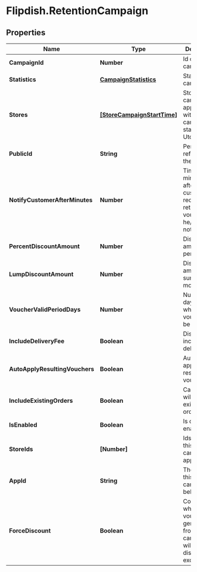 # Flipdish.RetentionCampaign

## Properties
Name | Type | Description | Notes
------------ | ------------- | ------------- | -------------
**CampaignId** | **Number** | Id of campaign | [optional] 
**Statistics** | [**CampaignStatistics**](CampaignStatistics.md) | Statistics of campaign | [optional] 
**Stores** | [**[StoreCampaignStartTime]**](StoreCampaignStartTime.md) | Stores this campaign applies to with campaign start time in Utc | [optional] 
**PublicId** | **String** | Permanent reference to the item. | [optional] 
**NotifyCustomerAfterMinutes** | **Number** | Time in minutes, after which customer will receive retention voucher if he/she does not order | [optional] 
**PercentDiscountAmount** | **Number** | Discount amount in percents | [optional] 
**LumpDiscountAmount** | **Number** | Discount amount in sum of money | [optional] 
**VoucherValidPeriodDays** | **Number** | Number of days for which the voucher will be valid. | [optional] 
**IncludeDeliveryFee** | **Boolean** | Discount will include delivery fee | [optional] 
**AutoApplyResultingVouchers** | **Boolean** | Automatically apply resulting vouchers | [optional] 
**IncludeExistingOrders** | **Boolean** | Campaign will apply to existing orders | [optional] 
**IsEnabled** | **Boolean** | Is campaign enabled | [optional] 
**StoreIds** | **[Number]** | Ids of stores this campaign applies to | [optional] 
**AppId** | **String** | The app that this campaign belongs to. | [optional] 
**ForceDiscount** | **Boolean** | Controls whether the voucher generated from this campaign will override discount exclusions | [optional] 


